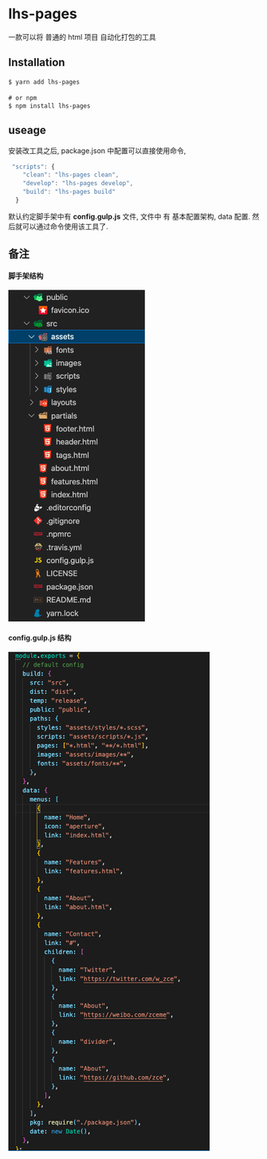 # lhs-pages

一款可以将 普通的 html 项目 自动化打包的工具

## Installation

```shell
$ yarn add lhs-pages

# or npm
$ npm install lhs-pages
```

## useage

安装改工具之后, package.json 中配置可以直接使用命令,

```js
 "scripts": {
    "clean": "lhs-pages clean",
    "develop": "lhs-pages develop",
    "build": "lhs-pages build"
  }
```

默认约定脚手架中有 **config.gulp.js** 文件, 文件中 有 基本配置架构, data 配置.
然后就可以通过命令使用该工具了.

## 备注

#### 脚手架结构

![脚手架结构](shotcart.png)

#### config.gulp.js 结构

![config.gulp.js结构](data结构.png)
